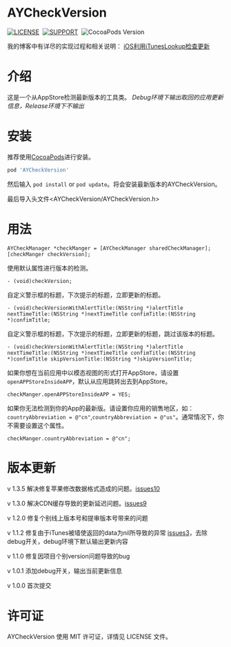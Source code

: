 # AYCheckVersion

[![LICENSE](https://img.shields.io/badge/license-MIT-green.svg)](https://github.com/AYJk/AYPageControl/blob/master/License)&nbsp;
[![SUPPORT](https://img.shields.io/badge/support-iOS%207%2B%20-blue.svg)](https://en.wikipedia.org/wiki/IOS_7)&nbsp;
![CocoaPods Version](https://img.shields.io/badge/pod-v1.3.0-brightgreen.svg)&nbsp;

我的博客中有详尽的实现过程和相关说明：
[iOS利用iTunesLookup检查更新](http://ayjkdev.top/2016/04/06/update-in-app-with-itunes-lookup/)

# 介绍

这是一个从AppStore检测最新版本的工具类。
*Debug环境下输出取回的应用更新信息，Release环境下不输出*
# 安装

推荐使用[CocoaPods](http://cocoapods.org/)进行安装。

```ruby
pod 'AYCheckVersion'
```

然后输入 `pod install` or `pod update`。将会安装最新版本的AYCheckVersion。

最后导入头文件\<AYCheckVersion/AYCheckVersion.h\>

# 用法

```objc
AYCheckManager *checkManger = [AYCheckManager sharedCheckManager];
[checkManger checkVersion];
```

使用默认属性进行版本的检测。

```objc
- (void)checkVersion;
```

自定义警示框的标题，下次提示的标题，立即更新的标题。

```objc
- (void)checkVersionWithAlertTitle:(NSString *)alertTitle nextTimeTitle:(NSString *)nextTimeTitle confimTitle:(NSString *)confimTitle;
```

自定义警示框的标题，下次提示的标题，立即更新的标题，跳过该版本的标题。

```objc
- (void)checkVersionWithAlertTitle:(NSString *)alertTitle nextTimeTitle:(NSString *)nextTimeTitle confimTitle:(NSString *)confimTitle skipVersionTitle:(NSString *)skipVersionTitle;
```

如果你想在当前应用中以模态视图的形式打开AppStore，请设置`openAPPStoreInsideAPP`，默认从应用跳转出去到AppStore。

```objc
checkManger.openAPPStoreInsideAPP = YES;
```

如果你无法检测到你的App的最新版。请设置你应用的销售地区，如：`countryAbbreviation = @"cn"`,`countryAbbreviation = @"us"`。通常情况下，你不需要设置这个属性。

```objc
checkManger.countryAbbreviation = @"cn";
```

# 版本更新
v 1.3.5 解决修复苹果修改数据格式造成的问题。[issues10](https://github.com/AYJk/AYCheckVersion/issues/10)

v 1.3.0 解决CDN缓存导致的更新延迟问题。[issues9](https://github.com/AYJk/AYCheckVersion/issues/9)

v 1.2.0 修复个别线上版本号和提审版本号带来的问题

v 1.1.2 修复由于iTunes被墙使返回的data为nil所导致的异常 [issues3](https://github.com/AYJk/AYCheckVersion/issues/3)，去除debug开关，debug环境下默认输出更新内容

v 1.1.0 修复因项目个别version问题导致的bug

v 1.0.1 添加debug开关，输出当前更新信息

v 1.0.0 首次提交

# 许可证

AYCheckVersion 使用 MIT 许可证，详情见 LICENSE 文件。	


